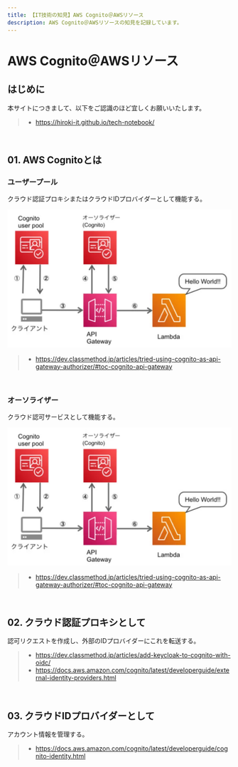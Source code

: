 ```yaml
---
title: 【IT技術の知見】AWS Cognito＠AWSリソース
description: AWS Cognito＠AWSリソースの知見を記録しています。
---
```


# AWS Cognito＠AWSリソース

## はじめに

本サイトにつきまして、以下をご認識のほど宜しくお願いいたします。

> - https://hiroki-it.github.io/tech-notebook/

<br>

## 01. AWS Cognitoとは

### ユーザープール

クラウド認証プロキシまたはクラウドIDプロバイダーとして機能する。

![aws_cognito_lambda](https://raw.githubusercontent.com/hiroki-it/tech-notebook-images/master/images/aws_cognito_lambda.png)

> - https://dev.classmethod.jp/articles/tried-using-cognito-as-api-gateway-authorizer/#toc-cognito-api-gateway

<br>

### オーソライザー

クラウド認可サービスとして機能する。

![aws_cognito_lambda](https://raw.githubusercontent.com/hiroki-it/tech-notebook-images/master/images/aws_cognito_lambda.png)

> - https://dev.classmethod.jp/articles/tried-using-cognito-as-api-gateway-authorizer/#toc-cognito-api-gateway

<br>

## 02. クラウド認証プロキシとして

認可リクエストを作成し、外部のIDプロバイダーにこれを転送する。

> - https://dev.classmethod.jp/articles/add-keycloak-to-cognito-with-oidc/
> - https://docs.aws.amazon.com/cognito/latest/developerguide/external-identity-providers.html

<br>

## 03. クラウドIDプロバイダーとして

アカウント情報を管理する。

> - https://docs.aws.amazon.com/cognito/latest/developerguide/cognito-identity.html

<br>
